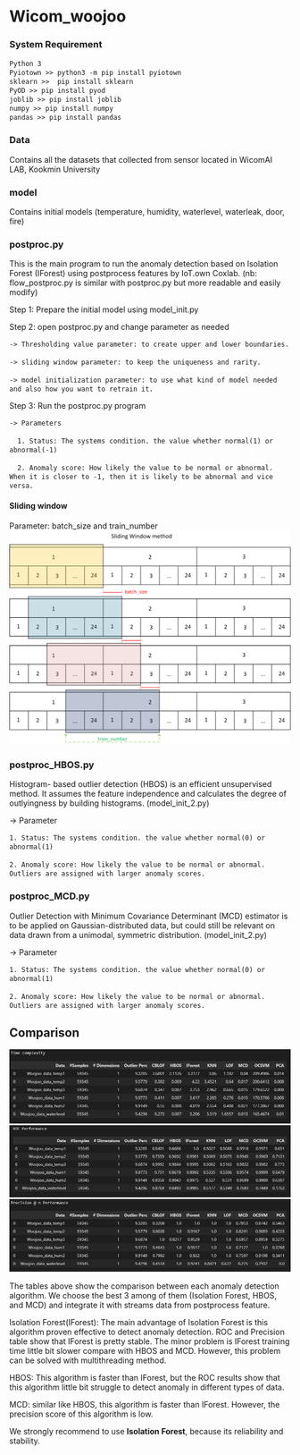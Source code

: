 # Wicom_woojoo

### System Requirement
    Python 3
    Pyiotown >> python3 -m pip install pyiotown
    sklearn >>  pip install sklearn
    PyOD >> pip install pyod    
    joblib >> pip install joblib
    numpy >> pip install numpy
    pandas >> pip install pandas
  
### Data
Contains all the datasets that collected from sensor located in WicomAI LAB, Kookmin University

### model
Contains initial models (temperature, humidity, waterlevel, waterleak, door, fire)

### postproc.py
This is the main program to run the anomaly detection based on Isolation Forest (IForest) using postprocess features by IoT.own Coxlab.
(nb: flow_postproc.py is similar with postproc.py but more readable and easily modify)

  Step 1: Prepare the initial model using model_init.py
  
  Step 2: open postproc.py and change parameter as needed
  
    -> Thresholding value parameter: to create upper and lower boundaries.
    
    -> sliding window parameter: to keep the uniqueness and rarity.
    
    -> model initialization parameter: to use what kind of model needed and also how you want to retrain it.
  Step 3: Run the postproc.py program
  
    -> Parameters
    
      1. Status: The systems condition. the value whether normal(1) or abnormal(-1)
      
      2. Anomaly score: How likely the value to be normal or abnormal. When it is closer to -1, then it is likely to be abnormal and vice versa.

#### Sliding window
Parameter: batch_size and train_number
![sliding_window](/docs/sliding_window.png)

### postproc_HBOS.py
Histogram- based outlier detection (HBOS) is an efficient unsupervised method. It assumes the feature independence and calculates the degree of outlyingness by building histograms. (model_init_2.py)

  -> Parameter
  
    1. Status: The systems condition. the value whether normal(0) or abnormal(1)
    
    2. Anomaly score: How likely the value to be normal or abnormal. Outliers are assigned with larger anomaly scores.

### postproc_MCD.py
Outlier Detection with Minimum Covariance Determinant (MCD) estimator is to be applied on Gaussian-distributed data, but could still be relevant on data drawn from a unimodal, symmetric distribution.
(model_init_2.py)

  -> Parameter
  
    1. Status: The systems condition. the value whether normal(0) or abnormal(1)
    
    2. Anomaly score: How likely the value to be normal or abnormal. Outliers are assigned with larger anomaly scores.
    
## Comparison
![model_comparison1](/docs/result_timecomplexity.JPG)
![model_comparison2](/docs/result_roc.JPG)
![model_comparison3](/docs/result_precision.JPG)

The tables above show the comparison between each anomaly detection algorithm. We choose the best 3 among of them (Isolation Forest, HBOS, and MCD) and integrate it with streams data from postprocess feature.

Isolation Forest(IForest): The main advantage of Isolation Forest is this algorithm proven effective to detect anomaly detection. ROC and Precision table show that IForest is pretty stable. The minor problem is IForest training time little bit slower compare with HBOS and MCD. However, this problem can be solved with multithreading method.

HBOS: This algorithm is faster than IForest, but the ROC results show that this algorithm little bit struggle to detect anomaly in different types of data.

MCD: similar like HBOS, this algorithm is faster than IForest. However, the precision score of this algorithm is low.

We strongly recommend to use **Isolation Forest**, because its reliability and stability.

